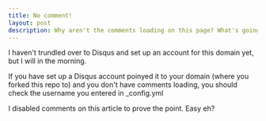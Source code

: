 ```yaml
---
title: No comment!
layout: post
description: Why aren't the comments loading on this page? What's going on bro?
---
```


I haven't trundled over to Disqus and set up an account for this domain yet, but I will in the morning.

If you have set up a Disqus account poinyed it to your domain (where you forked this repo to) and you don't have comments loading, you should check the username you entered in _config.yml

I disabled comments on this article to prove the point. Easy eh?
